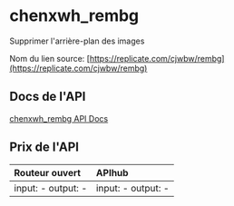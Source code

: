 # chenxwh_rembg

Supprimer l'arrière-plan des images

Nom du lien source: [https://replicate.com/cjwbw/rembg](https://replicate.com/cjwbw/rembg)

## Docs de l'API

[chenxwh_rembg API Docs](../apis/fr/chenxwh_rembg.md)

## Prix de l'API

| Routeur ouvert | APIhub |
|:---|:---|
| input: - output: - | input: - output: - |
